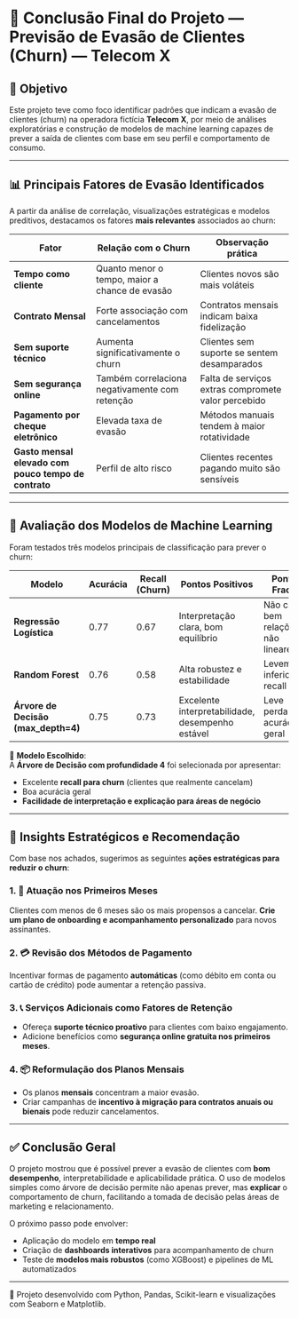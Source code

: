# 📘 Conclusão Final do Projeto — Previsão de Evasão de Clientes (Churn) — Telecom X

## 🎯 Objetivo
Este projeto teve como foco identificar padrões que indicam a evasão de clientes (churn) na operadora fictícia **Telecom X**, por meio de análises exploratórias e construção de modelos de machine learning capazes de prever a saída de clientes com base em seu perfil e comportamento de consumo.

---

## 📊 Principais Fatores de Evasão Identificados

A partir da análise de correlação, visualizações estratégicas e modelos preditivos, destacamos os fatores **mais relevantes** associados ao churn:

| Fator                         | Relação com o Churn                               | Observação prática                        |
|------------------------------|---------------------------------------------------|--------------------------------------------|
| **Tempo como cliente**       | Quanto menor o tempo, maior a chance de evasão   | Clientes novos são mais voláteis           |
| **Contrato Mensal**          | Forte associação com cancelamentos               | Contratos mensais indicam baixa fidelização |
| **Sem suporte técnico**      | Aumenta significativamente o churn               | Clientes sem suporte se sentem desamparados |
| **Sem segurança online**     | Também correlaciona negativamente com retenção   | Falta de serviços extras compromete valor percebido |
| **Pagamento por cheque eletrônico** | Elevada taxa de evasão                        | Métodos manuais tendem à maior rotatividade |
| **Gasto mensal elevado com pouco tempo de contrato** | Perfil de alto risco | Clientes recentes pagando muito são sensíveis |

---

## 🤖 Avaliação dos Modelos de Machine Learning

Foram testados três modelos principais de classificação para prever o churn:

| Modelo                | Acurácia | Recall (Churn) | Pontos Positivos                         | Pontos Fracos                             |
|-----------------------|----------|----------------|-------------------------------------------|--------------------------------------------|
| **Regressão Logística** | 0.77     | 0.67           | Interpretação clara, bom equilíbrio       | Não capta bem relações não lineares        |
| **Random Forest**       | 0.76     | 0.58           | Alta robustez e estabilidade              | Levemente inferior em recall               |
| **Árvore de Decisão (max_depth=4)** | 0.75     | 0.73           | Excelente interpretabilidade, desempenho estável | Leve perda de acurácia geral              |

🎯 **Modelo Escolhido**:  
A **Árvore de Decisão com profundidade 4** foi selecionada por apresentar:
- Excelente **recall para churn** (clientes que realmente cancelam)
- Boa acurácia geral
- **Facilidade de interpretação e explicação para áreas de negócio**

---

## 🧠 Insights Estratégicos e Recomendação

Com base nos achados, sugerimos as seguintes **ações estratégicas para reduzir o churn**:

### 1. 📍 **Atuação nos Primeiros Meses**
Clientes com menos de 6 meses são os mais propensos a cancelar. **Crie um plano de onboarding e acompanhamento personalizado** para novos assinantes.

### 2. 💳 **Revisão dos Métodos de Pagamento**
Incentivar formas de pagamento **automáticas** (como débito em conta ou cartão de crédito) pode aumentar a retenção passiva.

### 3. 📞 **Serviços Adicionais como Fatores de Retenção**
- Ofereça **suporte técnico proativo** para clientes com baixo engajamento.
- Adicione benefícios como **segurança online gratuita nos primeiros meses**.

### 4. 📦 **Reformulação dos Planos Mensais**
- Os planos **mensais** concentram a maior evasão.
- Criar campanhas de **incentivo à migração para contratos anuais ou bienais** pode reduzir cancelamentos.

---

## ✅ Conclusão Geral

O projeto mostrou que é possível prever a evasão de clientes com **bom desempenho**, interpretabilidade e aplicabilidade prática. O uso de modelos simples como árvore de decisão permite não apenas prever, mas **explicar** o comportamento de churn, facilitando a tomada de decisão pelas áreas de marketing e relacionamento.

O próximo passo pode envolver:
- Aplicação do modelo em **tempo real**
- Criação de **dashboards interativos** para acompanhamento de churn
- Teste de **modelos mais robustos** (como XGBoost) e pipelines de ML automatizados

---

📌 Projeto desenvolvido com Python, Pandas, Scikit-learn e visualizações com Seaborn e Matplotlib.

